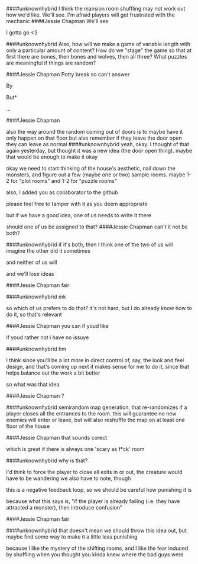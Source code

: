 ####unknownhybrid
I think the mansion room shuffling may not work out how we'd like. We'll see. I'm afraid players will get frustrated with the mechanic
####Jessie Chapman
We'll see

I gotta go <3

####unknownhybrid
Also, how will we make a game of variable length with only a particular amount of content? How do we "stage" the game so that at first there are bones, then bones and wolves, then all three? What puzzles are meaningful if things are random?

####Jessie Chapman
Potty break so can't answer

By

But*

...


####Jessie Chapman

also the way around the random coming out of doors is to maybe have it only happen on that floor
but also remember if they leave the door open they can leave as normal
####unknownhybrid
yeah, okay. I thought of that again yesterday, but thought it was a new idea (the door open thing). maybe that would be enough to make it okay

okay we need to start thinking of the house's aesthetic, nail down the monsters, and figure out a few (maybe one or two) sample rooms. maybe 1-2 for "plot rooms" and 1-2 for "puzzle rooms"

also, I added you as collaborator to the github

please feel free to tamper with it as you deem appropriate

but if we have a good idea, one of us needs to write it there

should one of us be assigned to that?
####Jessie Chapman
can't it not be both?

####unknownhybrid
if it's both, then I think one of the two of us will imagine the other did it sometimes

and neither of us will

and we'll lose ideas

####Jessie Chapman
fair

####unknownhybrid
mk

so which of us prefers to do that? it's not hard, but I do already know how to do it, so that's relevant

####Jessie Chapman
you can if youd like  

if youd rather not i have no issuye

####unknownhybrid
hm

I think since you'll be a lot more in direct control of, say, the look and feel design, and that's coming up next
it makes sense for me to do it, since that helps balance out the work a bit better

so what was that idea

####Jessie Chapman
?

####unknownhybrid
semirandom map generation, that re-randomizes if a player closes all the entrances to the room. this will guarantee no new enemies will enter or leave, but will also reshuffle the map on at least one floor of the house

####Jessie Chapman
that sounds corect

which is great if there is always one 'scary as f*ck' room

####unknownhybrid
why is that?

I'd think to force the player to close all exits in or out, the creature would have to be wandering
we also have to note, though

this is a negative feedback loop, so we should be careful how punishing it is

because what this says is, "if the player is already failing (i.e. they have attracted a monster), then introduce confusion"

####Jessie Chapman
fair

####unknownhybrid
that doesn't mean we should throw this idea out, but maybe find some way to make it a little less punishing

because I like the mystery of the shifting rooms, and I like the fear induced by shuffling when you thought you kinda knew where the bad guys were
